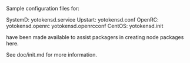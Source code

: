 Sample configuration files for:

SystemD: yotokensd.service
Upstart: yotokensd.conf
OpenRC:  yotokensd.openrc
         yotokensd.openrcconf
CentOS:  yotokensd.init

have been made available to assist packagers in creating node packages here.

See doc/init.md for more information.